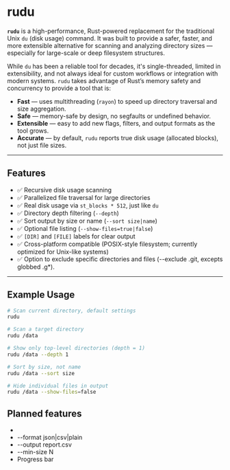 # rudu

**`rudu`** is a high-performance, Rust-powered replacement for the traditional Unix `du` (disk usage) command. It was built to provide a safer, faster, and more extensible alternative for scanning and analyzing directory sizes — especially for large-scale or deep filesystem structures.

While `du` has been a reliable tool for decades, it's single-threaded, limited in extensibility, and not always ideal for custom workflows or integration with modern systems. `rudu` takes advantage of Rust’s memory safety and concurrency to provide a tool that is:

- **Fast** — uses multithreading (`rayon`) to speed up directory traversal and size aggregation.
- **Safe** — memory-safe by design, no segfaults or undefined behavior.
- **Extensible** — easy to add new flags, filters, and output formats as the tool grows.
- **Accurate** — by default, `rudu` reports true disk usage (allocated blocks), not just file sizes.

---

## Features

- ✅ Recursive disk usage scanning
- ✅ Parallelized file traversal for large directories
- ✅ Real disk usage via `st_blocks * 512`, just like `du`
- ✅ Directory depth filtering (`--depth`)
- ✅ Sort output by size or name (`--sort size|name`)
- ✅ Optional file listing (`--show-files=true|false`)
- ✅ `[DIR]` and `[FILE]` labels for clear output
- ✅ Cross-platform compatible (POSIX-style filesystem; currently optimized for Unix-like systems)
- ✅ Option to exclude specific directories and files (--exclude .git, excepts globbed .g*). 

---

## Example Usage

```bash
# Scan current directory, default settings
rudu

# Scan a target directory
rudu /data

# Show only top-level directories (depth = 1)
rudu /data --depth 1

# Sort by size, not name
rudu /data --sort size

# Hide individual files in output
rudu /data --show-files=false
```

## Planned features

- 
- --format json|csv|plain
- --output report.csv
- --min-size N
- Progress bar 


